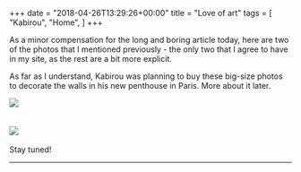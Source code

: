 +++
date = "2018-04-26T13:29:26+00:00"
title = "Love of art"
tags = [
    "Kabirou",
    "Home",
]
+++

As a minor compensation for the long and boring article today, here are two of the photos that I mentioned previously - the only two that I agree to have in my site, as the rest are a bit more explicit.

<!--more-->
As far as I understand, Kabirou was planning to buy these big-size photos to decorate the walls in his new penthouse in Paris. More about it later.

<div class="container" style="width:auto">
  <a target="blank" href="https://res.cloudinary.com/vincentstradic/image/upload/v1524667606/post11/post11_pic_1.jpg">
    <img src="https://res.cloudinary.com/vincentstradic/image/upload/v1524667606/post11/post11_pic_1.jpg" style="max-width:100%">
  </a>
</div>
<br></br>

<div class="container" style="width:auto">
  <a target="blank" href="https://res.cloudinary.com/vincentstradic/image/upload/v1524667606/post11/post11_pic_2.jpg">
    <img src="https://res.cloudinary.com/vincentstradic/image/upload/v1524667606/post11/post11_pic_2.jpg" style="max-width:100%">
  </a>
</div>
<br>
Stay tuned!
<hr>
